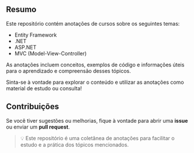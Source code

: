 ## Resumo

Este repositório contém anotações de cursos sobre os seguintes temas:

- Entity Framework
- .NET
- ASP.NET
- MVC (Model-View-Controller)

As anotações incluem conceitos, exemplos de código e informações úteis para o aprendizado e compreensão desses tópicos. 

Sinta-se à vontade para explorar o conteúdo e utilizar as anotações como material de estudo ou consulta!

## Contribuições

Se você tiver sugestões ou melhorias, fique à vontade para abrir uma **issue** ou enviar um **pull request**.

> :bulb: Este repositório é uma coletânea de anotações para facilitar o estudo e a prática dos tópicos mencionados.
